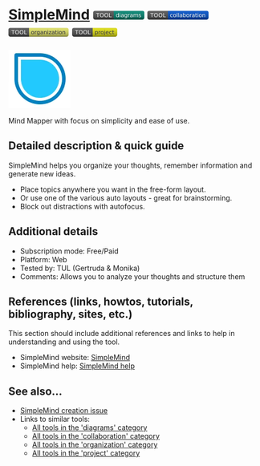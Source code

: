 # [SimpleMind](https://simplemind.eu/)  [<img src="images/diagrams.png" align="bottom">](https://github.com/e-CLOSE/Toolbox/issues?q=label%3A01_TOOL+label%3Adiagrams) [<img src="images/collaboration.png" align="bottom">](https://github.com/e-CLOSE/Toolbox/issues?q=label%3A01_TOOL+label%3Acollaboration) [<img src="images/organization.png" align="bottom">](https://github.com/e-CLOSE/Toolbox/issues?q=label%3A01_TOOL+label%3Aorganization) [<img src="images/project.png" align="bottom">](https://github.com/e-CLOSE/Toolbox/issues?q=label%3A01_TOOL+label%3Aproject)

![SimpleMind Logo](images/simplemind.png)

Mind Mapper with focus on simplicity and ease of use.


## Detailed description & quick guide

SimpleMind helps you organize your thoughts, remember information and generate new ideas.

- Place topics anywhere you want in the free-form layout.
- Or use one of the various auto layouts - great for brainstorming.
- Block out distractions with autofocus.


## Additional details

- Subscription mode: Free/Paid
- Platform: Web
- Tested by: TUL (Gertruda & Monika)
- Comments: Allows you to analyze your thoughts and structure them


## References (links, howtos, tutorials, bibliography, sites, etc.)

This section should include additional references and links to help in
understanding and using the tool.

- SimpleMind website: [SimpleMind](https://simplemind.eu/)
- SimpleMind help: [SimpleMind help](https://simplemind.eu/support/)


## See also...

- [SimpleMind creation issue](https://github.com/e-CLOSE/Toolbox/issues/157)
- Links to similar tools:
  - [All tools in the 'diagrams' category](https://github.com/e-CLOSE/Toolbox/issues?q=label%3A01_TOOL+label%3Adiagrams)
  - [All tools in the 'collaboration' category](https://github.com/e-CLOSE/Toolbox/issues?q=label%3A01_TOOL+label%3Acollaboration)
  - [All tools in the 'organization' category](https://github.com/e-CLOSE/Toolbox/issues?q=label%3A01_TOOL+label%3Aorganization)
  - [All tools in the 'project' category](https://github.com/e-CLOSE/Toolbox/issues?q=label%3A01_TOOL+label%3Aproject)
